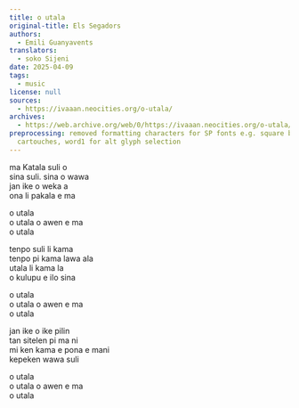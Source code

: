```yaml
---
title: o utala
original-title: Els Segadors
authors:
  - Emili Guanyavents
translators:
  - soko Sijeni
date: 2025-04-09
tags:
  - music
license: null
sources:
  - https://ivaaan.neocities.org/o-utala/
archives:
  - https://web.archive.org/web/0/https://ivaaan.neocities.org/o-utala/
preprocessing: removed formatting characters for SP fonts e.g. square brackets for
  cartouches, word1 for alt glyph selection
---
```


ma Katala suli o  
sina suli. sina o wawa  
jan ike o weka a  
ona li pakala e ma

o utala  
o utala o awen e ma  
o utala

tenpo suli li kama  
tenpo pi kama lawa ala  
utala li kama la  
o kulupu e ilo sina

o utala  
o utala o awen e ma  
o utala

jan ike o ike pilin  
tan sitelen pi ma ni  
mi ken kama e pona e mani  
kepeken wawa suli

o utala  
o utala o awen e ma  
o utala